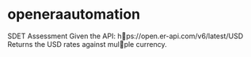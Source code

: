 # openeraautomation

SDET Assessment
Given the API: h􀆩ps://open.er-api.com/v6/latest/USD
Returns the USD rates against mul􀆟ple currency.
